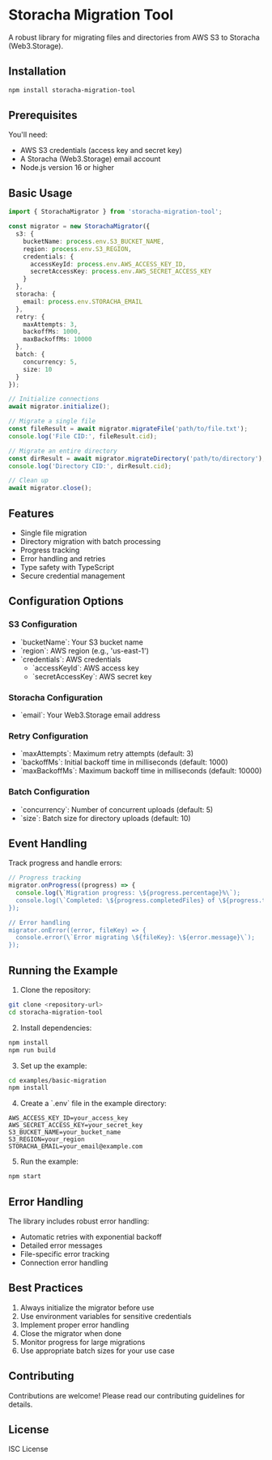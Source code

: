 # Storacha Migration Tool

A robust library for migrating files and directories from AWS S3 to Storacha (Web3.Storage).

## Installation

```bash
npm install storacha-migration-tool
```

## Prerequisites

You'll need:
- AWS S3 credentials (access key and secret key)
- A Storacha (Web3.Storage) email account
- Node.js version 16 or higher

## Basic Usage

```typescript
import { StorachaMigrator } from 'storacha-migration-tool';

const migrator = new StorachaMigrator({
  s3: {
    bucketName: process.env.S3_BUCKET_NAME,
    region: process.env.S3_REGION,
    credentials: {
      accessKeyId: process.env.AWS_ACCESS_KEY_ID,
      secretAccessKey: process.env.AWS_SECRET_ACCESS_KEY
    }
  },
  storacha: {
    email: process.env.STORACHA_EMAIL
  },
  retry: {
    maxAttempts: 3,
    backoffMs: 1000,
    maxBackoffMs: 10000
  },
  batch: {
    concurrency: 5,
    size: 10
  }
});

// Initialize connections
await migrator.initialize();

// Migrate a single file
const fileResult = await migrator.migrateFile('path/to/file.txt');
console.log('File CID:', fileResult.cid);

// Migrate an entire directory
const dirResult = await migrator.migrateDirectory('path/to/directory');
console.log('Directory CID:', dirResult.cid);

// Clean up
await migrator.close();
```

## Features

- Single file migration
- Directory migration with batch processing
- Progress tracking
- Error handling and retries
- Type safety with TypeScript
- Secure credential management

## Configuration Options

### S3 Configuration
- \`bucketName\`: Your S3 bucket name
- \`region\`: AWS region (e.g., 'us-east-1')
- \`credentials\`: AWS credentials
  - \`accessKeyId\`: AWS access key
  - \`secretAccessKey\`: AWS secret key

### Storacha Configuration
- \`email\`: Your Web3.Storage email address

### Retry Configuration
- \`maxAttempts\`: Maximum retry attempts (default: 3)
- \`backoffMs\`: Initial backoff time in milliseconds (default: 1000)
- \`maxBackoffMs\`: Maximum backoff time in milliseconds (default: 10000)

### Batch Configuration
- \`concurrency\`: Number of concurrent uploads (default: 5)
- \`size\`: Batch size for directory uploads (default: 10)

## Event Handling

Track progress and handle errors:

```typescript
// Progress tracking
migrator.onProgress((progress) => {
  console.log(\`Migration progress: \${progress.percentage}%\`);
  console.log(\`Completed: \${progress.completedFiles} of \${progress.totalFiles}\`);
});

// Error handling
migrator.onError((error, fileKey) => {
  console.error(\`Error migrating \${fileKey}: \${error.message}\`);
});
```

## Running the Example

1. Clone the repository:
```bash
git clone <repository-url>
cd storacha-migration-tool
```

2. Install dependencies:
```bash
npm install
npm run build
```

3. Set up the example:
```bash
cd examples/basic-migration
npm install
```

4. Create a \`.env\` file in the example directory:
```env
AWS_ACCESS_KEY_ID=your_access_key
AWS_SECRET_ACCESS_KEY=your_secret_key
S3_BUCKET_NAME=your_bucket_name
S3_REGION=your_region
STORACHA_EMAIL=your_email@example.com
```

5. Run the example:
```bash
npm start
```

## Error Handling

The library includes robust error handling:
- Automatic retries with exponential backoff
- Detailed error messages
- File-specific error tracking
- Connection error handling

## Best Practices

1. Always initialize the migrator before use
2. Use environment variables for sensitive credentials
3. Implement proper error handling
4. Close the migrator when done
5. Monitor progress for large migrations
6. Use appropriate batch sizes for your use case

## Contributing

Contributions are welcome! Please read our contributing guidelines for details.

## License

ISC License

